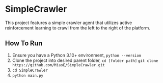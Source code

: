 # SimpleCrawler
This project features a simple crawler agent that utilizes active reinforcement learning to crawl from the left to the right of the platform.

## How To Run
1. Ensure you have a Python 3.10+ environment, `python --version`
2. Clone the project into desired parent folder, `cd [folder path]` `git clone https://github.com/MiaoE/SimpleCrawler.git`
3. `cd SimpleCrawler`
4. `python main.py`